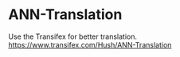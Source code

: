 # ANN-Translation

Use the Transifex for better translation. https://www.transifex.com/Hush/ANN-Translation
